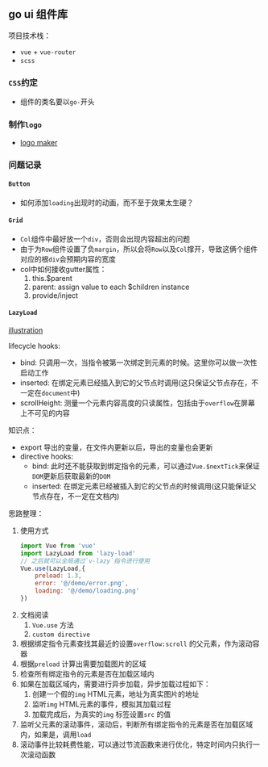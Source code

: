 ## go ui 组件库
项目技术栈：
* `vue` + `vue-router`
* `scss`
### `CSS`约定
* 组件的类名要以`go-`开头

### 制作`logo`
* [logo maker](https://hatchful.shopify.com/)

### 问题记录
#### `Button`
* 如何添加`loading`出现时的动画，而不至于效果太生硬？

#### `Grid`
* `Col`组件中最好放一个`div`，否则会出现内容超出的问题
* 由于为`Row`组件设置了负`margin`，所以会将`Row`以及`Col`撑开，导致这俩个组件对应的根`div`会预期内容的宽度
* col中如何接收gutter属性：
    1. this.$parent
    2. parent: assign value to each $children instance
    3. provide/inject
    
#### `LazyLoad`
[illustration](https://excalidraw.com/#json=5185274262847488,tG6PXFNWzUuIxdvkFzqlhQ)

lifecycle hooks:
* bind: 只调用一次，当指令被第一次绑定到元素的时候。这里你可以做一次性启动工作
* inserted: 在绑定元素已经插入到它的父节点时调用(这只保证父节点存在，不一定在`document`中)
* scrollHeight: 测量一个元素内容高度的只读属性，包括由于`overflow`在屏幕上不可见的内容

知识点：  
* export 导出的变量，在文件内更新以后，导出的变量也会更新
* directive hooks: 
  * bind: 此时还不能获取到绑定指令的元素，可以通过`Vue.$nextTick`来保证`DOM`更新后获取最新的`DOM`
  * inserted: 在绑定元素已经被插入到它的父节点的时候调用(这只能保证父节点存在，不一定在文档内)

思路整理： 
1. 使用方式
    ```jsx
    import Vue from 'vue'
    import LazyLoad from 'lazy-load'
    // 之后就可以全局通过`v-lazy`指令进行使用
    Vue.use(LazyLoad,{
    	preload: 1.3,
    	error: '@/demo/error.png',
    	loading: '@/demo/loading.png'
    })
    ```
2. 文档阅读
    1. `Vue.use` 方法
    2. `custom directive` 
3. 根据绑定指令元素查找其最近的设置`overflow:scroll` 的父元素，作为滚动容器
4. 根据`preload` 计算出需要加载图片的区域
5. 检查所有绑定指令的元素是否在加载区域内
6. 如果在加载区域内，需要进行异步加载，异步加载过程如下：
    1. 创建一个假的`img` HTML元素，地址为真实图片的地址
    2. 监听`img` HTML元素的事件，模拟其加载过程
    3. 加载完成后，为真实的`img` 标签设置`src` 的值
7. 监听父元素的滚动事件，滚动后，判断所有绑定指令的元素是否在加载区域内，如果是，调用`load` 
8. 滚动事件比较耗费性能，可以通过节流函数来进行优化，特定时间内只执行一次滚动函数
